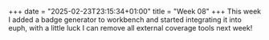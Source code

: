 +++
date = "2025-02-23T23:15:34+01:00"
title = "Week 08"
+++
This week I added a badge generator to workbench and started integrating it into euph, with a little luck I can remove all external coverage tools next week!
